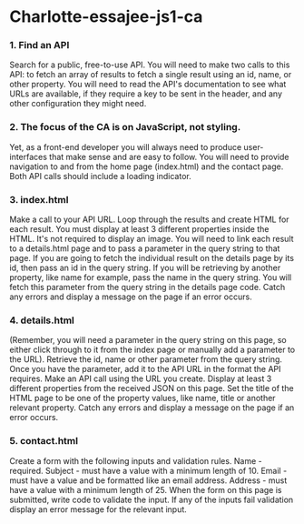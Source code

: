 # Charlotte-essajee-js1-ca

### 1. Find an API

Search for a public, free-to-use API. You will need to make two calls to this API:
to fetch an array of results to fetch a single result using an id, name, or other property. You will need to read the API's documentation to see what URLs are available, if they require a key to be sent in the header, and any other configuration they might need.


### 2. The focus of the CA is on JavaScript, not styling. 

Yet, as a front-end developer you will always need to produce user-interfaces that make sense and are easy to follow. You will need to provide navigation to and from the home page (index.html) and the contact page. Both API calls should include a loading indicator.


### 3. index.html

Make a call to your API URL. Loop through the results and create HTML for each result. You must display at least 3 different properties inside the HTML. It's not required to display an image. You will need to link each result to a details.html page and to pass a parameter in the query string to that page. If you are going to fetch the individual result on the details page by its id, then pass an id in the query string. If you will be retrieving by another property, like name for example, pass the name in the query string. You will fetch this parameter from the query string in the details page code. Catch any errors and display a message on the page if an error occurs.


### 4. details.html

(Remember, you will need a parameter in the query string on this page, so either click through to it from the index page or manually add a parameter to the URL). Retrieve the id, name or other parameter from the query string. Once you have the parameter, add it to the API URL in the format the API requires. Make an API call using the URL you create. Display at least 3 different properties from the received JSON on this page. Set the title of the HTML page to be one of the property values, like name, title or another relevant property. Catch any errors and display a message on the page if an error occurs.


### 5. contact.html

Create a form with the following inputs and validation rules. Name - required. Subject - must have a value with a minimum length of 10. Email - must have a value and be formatted like an email address. Address - must have a value with a minimum length of 25. When the form on this page is submitted, write code to validate the input. If any of the inputs fail validation display an error message for the relevant input.
